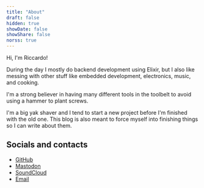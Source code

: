 ```yaml
---
title: "About"
draft: false
hidden: true
showDate: false
showShare: false
norss: true
---
```

Hi, I'm Riccardo!

During the day I mostly do backend development using Elixir, but I also like messing with other
stuff like embedded development, electronics, music, and cooking.

I'm a strong believer in having many different tools in the toolbelt to avoid using a hammer to
plant screws.

I'm a big yak shaver and I tend to start a new project before I'm finished with the old one. This
blog is also meant to force myself into finishing things so I can write about them.

## Socials and contacts

- [GitHub](https://github.com/rbino)
- [Mastodon](https://patavium.social/rbino)
- [SoundCloud](https://soundcloud.com/rbino)
- [Email](mailto:rbino@gmx.com)
